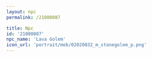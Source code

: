 ```yaml
---
layout: npc
permalink: /21000087

title: Npc
id: '21000087'
npc_name: 'Lava Golem'
icon_url: 'portrait/mob/02020032_m_stonegolem_p.png'
---
```

